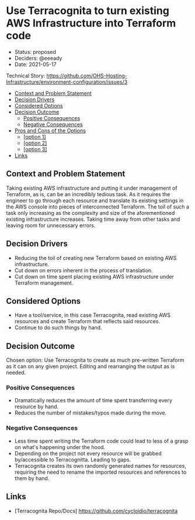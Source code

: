 # Use Terracognita to turn existing AWS Infrastructure into Terraform code
<!-- Source: https://raw.githubusercontent.com/adr/madr/master/template/template.md -->

* Status: proposed
* Deciders: @eeeady
* Date: 2021-05-17

Technical Story: <https://github.com/OHS-Hosting-Infrastructure/environment-configuration/issues/3>

<!-- toc -->

* [Context and Problem Statement](#context-and-problem-statement)
* [Decision Drivers](#decision-drivers-)
* [Considered Options](#considered-options)
* [Decision Outcome](#decision-outcome)
  * [Positive Consequences](#positive-consequences-)
  * [Negative Consequences](#negative-consequences-)
* [Pros and Cons of the Options](#pros-and-cons-of-the-options-)
  * [[option 1]](#option-1)
  * [[option 2]](#option-2)
  * [[option 3]](#option-3)
* [Links](#links-)

<!-- Regenerate with "pre-commit run -a markdown-toc" -->

<!-- tocstop -->

## Context and Problem Statement

Taking existing AWS infrastructure and putting it under management of Terraform, as is, can be an incredibly tedious task. As it requires the engineer to go through each resource and translate its existing settings in the AWS console into pieces of interconnected Terraform. The toil of such a task only increasing as the complexity and size of the aforementioned existing infrastructure increases. Taking time away from other tasks and leaving room for unnecessary errors.

## Decision Drivers

* Reducing the toil of creating new Terraform based on existing AWS infrastructure.
* Cut down on errors inherent in the process of translation.
* Cut down on time spent placing existing AWS infrastructure under Terraform management.

## Considered Options

* Have a tool/service, in this case Terracognita, read existing AWS resources and create Terraform that reflects said resources.
* Continue to do such things by hand.

## Decision Outcome

Chosen option: Use Terracognita to create as much pre-written Terraform as it can on any given project. Editing and rearranging the output as is needed.

### Positive Consequences

* Dramatically reduces the amount of time spent transferring every resource by hand.
* Reduces the number of mistakes/typos made during the move.

### Negative Consequences

* Less time spent writing the Terraform code could lead to less of a grasp on what's happening under the hood.
* Depending on the project not every resource will be grabbed by/accessible to Terracognitta. Leading to gaps.
* Terracognita creates its own randomly generated names for resources, requiring the need to rename the imported resources and references to them by hand.


## Links

* [Terracognita Repo/Docs] <https://github.com/cycloidio/terracognita>
